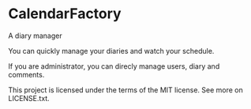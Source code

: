 # CalendarFactory
A diary manager

You can quickly manage your diaries and watch your schedule.

If you are administrator, you can direcly manage users, diary and comments.

This project is licensed under the terms of the MIT license. See more on LICENSE.txt.